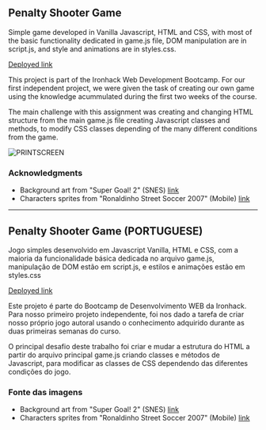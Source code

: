## Penalty Shooter Game 

Simple game developed in Vanilla Javascript, HTML and CSS, with most of the basic functionality dedicated in game.js file, DOM manipulation are in script.js, and style and animations are in styles.css.

[Deployed link](https://adhkr81.github.io/Penalty-Shooter-/)

This project is part of the Ironhack Web Development Bootcamp. For our first independent project, we were given the task of creating our own game using the knowledge acummulated during the first two weeks of the course.

The main challenge with this assignment was creating and changing HTML structure from the main game.js file creating Javascript classes and methods, to modify CSS classes depending of the many different conditions from the game.


![PRINTSCREEN](https://user-images.githubusercontent.com/104802360/173673903-d801dec6-e031-497a-bd86-f6c4cdde16b0.jpg)

### Acknowledgments

- Background art from "Super Goal! 2" (SNES) [link](https://spritedatabase.net/game/3029)
- Characters sprites from "Ronaldinho Street Soccer 2007" (Mobile) [link](https://spritedatabase.net/game/1373)


----------------------------------------------------------------------------------------------------------------


## Penalty Shooter Game (PORTUGUESE)

Jogo simples desenvolvido em Javascript Vanilla, HTML e CSS, com a maioria da funcionalidade básica dedicada no arquivo game.js, manipulação de DOM estão em script.js, e estilos e animações estão em styles.css

[Deployed link](https://adhkr81.github.io/Penalty-Shooter-/)

Este projeto é parte do Bootcamp de Desenvolvimento WEB da Ironhack. Para nosso primeiro projeto independente, foi nos dado a tarefa de criar nosso próprio jogo autoral usando o conhecimento adquirido durante as duas primeiras semanas do curso.

O principal desafio deste trabalho foi criar e mudar a estrutura do HTML a partir do arquivo principal game.js criando classes e métodos de Javascript, para modificar as classes de CSS dependendo das diferentes condições do jogo.

### Fonte das imagens

- Background art from "Super Goal! 2" (SNES) [link](https://spritedatabase.net/game/3029)
- Characters sprites from "Ronaldinho Street Soccer 2007" (Mobile) [link](https://spritedatabase.net/game/1373)



